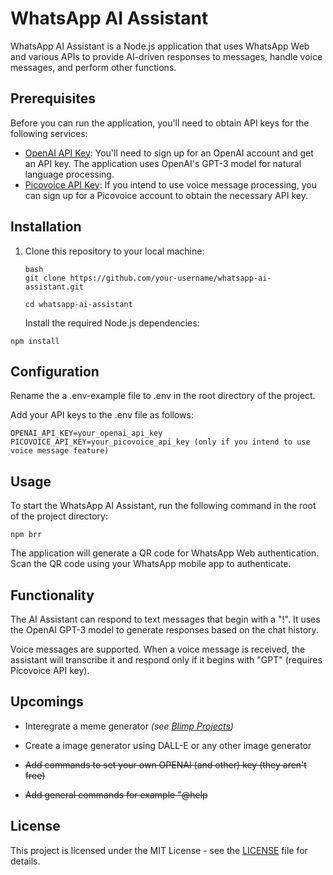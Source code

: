 # WhatsApp AI Assistant

WhatsApp AI Assistant is a Node.js application that uses WhatsApp Web and various APIs to provide AI-driven responses to messages, handle voice messages, and perform other functions.

## Prerequisites

Before you can run the application, you'll need to obtain API keys for the following services:

- [OpenAI API Key](https://beta.openai.com/signup/): You'll need to sign up for an OpenAI account and get an API key. The application uses OpenAI's GPT-3 model for natural language processing.
- [Picovoice API Key](https://picovoice.ai/): If you intend to use voice message processing, you can sign up for a Picovoice account to obtain the necessary API key.

## Installation

1. Clone this repository to your local machine:

   ```
   bash
   git clone https://github.com/your-username/whatsapp-ai-assistant.git

   cd whatsapp-ai-assistant
   ```
   Install the required Node.js dependencies:
   
```npm install```

## Configuration

Rename the a .env-example file to .env in the root directory of the project.

Add your API keys to the .env file as follows:

```
OPENAI_API_KEY=your_openai_api_key
PICOVOICE_API_KEY=your_picovoice_api_key (only if you intend to use voice message feature)
```

## Usage

To start the WhatsApp AI Assistant, run the following command in the root of the project directory:

```npm brr```

The application will generate a QR code for WhatsApp Web authentication. Scan the QR code using your WhatsApp mobile app to authenticate.

## Functionality

The AI Assistant can respond to text messages that begin with a "!". It uses the OpenAI GPT-3 model to generate responses based on the chat history.

Voice messages are supported. When a voice message is received, the assistant will transcribe it and respond only if it begins with "GPT" (requires Picovoice API key).

## Upcomings

+ Interegrate a meme generator *(see [Blimp Projects](https://github.com/ownsupernoob2/Blimp-projects))*

+ Create a image generator using DALL-E or any other image generator

+ ~~Add commands to set your own OPENAI (and other) key (they aren't free)~~

+ ~~Add general commands for example "@help~~

## License

This project is licensed under the MIT License - see the [LICENSE](LICENSE) file for details.
